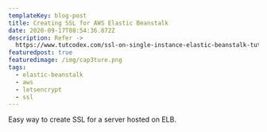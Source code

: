 ```yaml
---
templateKey: blog-post
title: Creating SSL for AWS Elastic Beanstalk
date: 2020-09-17T08:54:36.872Z
description: Refer ->
  https://www.tutcodex.com/ssl-on-single-instance-elastic-beanstalk-tutorial/
featuredpost: true
featuredimage: /img/cap3ture.png
tags:
  - elastic-beanstalk
  - aws
  - letsencrypt
  - ssl
---
```

Easy way to create SSL for a server hosted on ELB.